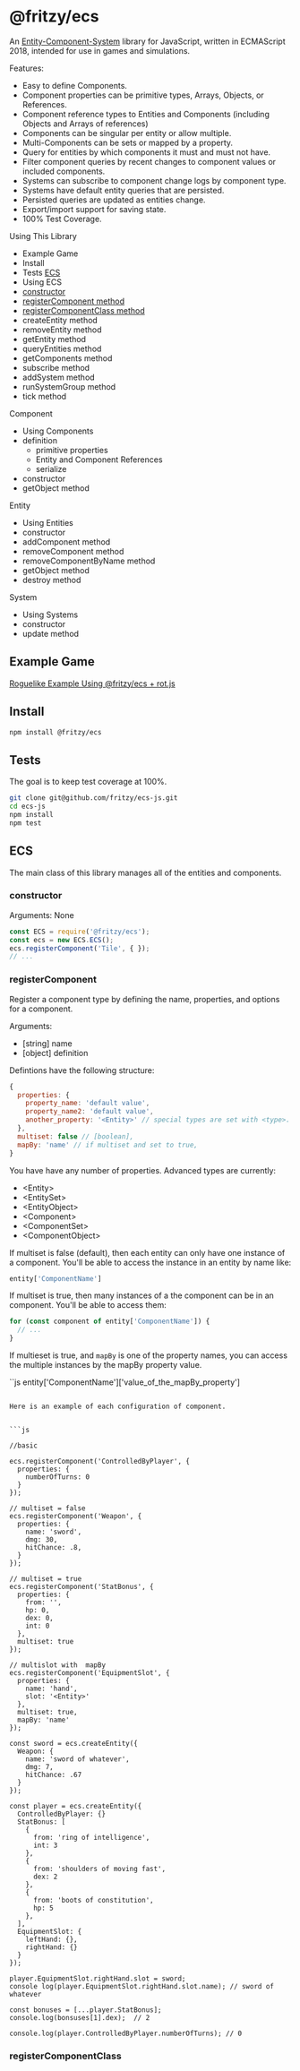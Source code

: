 # @fritzy/ecs

An [Entity-Component-System](https://en.wikipedia.org/wiki/Entity_component_system) library for JavaScript, written in ECMAScript 2018, intended for use in games and simulations.

Features:

* Easy to define Components.
* Component properties can be primitive types, Arrays, Objects, or References.
* Component reference types to Entities and Components (including Objects and Arrays of references)
* Components can be singular per entity or allow multiple.
* Multi-Components can be sets or mapped by a property.
* Query for entities by which components it must and must not have.
* Filter component queries by recent changes to component values or included components.
* Systems can subscribe to component change logs by component type.
* Systems have default entity queries that are persisted.
* Persisted queries are updated as entities change.
* Export/import support for saving state.
* 100% Test Coverage.

Using This Library
  * Example Game
  * Install
  * Tests
[ECS](#ecsClass)
  * Using ECS
  * [constructor](#ecsConstructor)
  * [registerComponent method](#ecsRegisterComponent)
  * [registerComponentClass method](#ecsRegisterComponentClass)
  * createEntity method
  * removeEntity method
  * getEntity method
  * queryEntities method
  * getComponents method
  * subscribe method
  * addSystem method
  * runSystemGroup method
  * tick method

Component
  * Using Components
  * definition
    * primitive properties
    * Entity and Component References
    * serialize
  * constructor
  * getObject method

Entity
  * Using Entities
  * constructor
  * addComponent method
  * removeComponent method
  * removeComponentByName method
  * getObject method
  * destroy method

System
  * Using Systems
  * constructor
  * update method

## Example Game

[Roguelike Example Using @fritzy/ecs + rot.js](https://github.com/fritzy/ecs-js-example)

## Install

```sh
npm install @fritzy/ecs 
```

## Tests

The goal is to keep test coverage at 100%.

```sh
git clone git@github.com/fritzy/ecs-js.git
cd ecs-js
npm install
npm test
```

<a name="ecsClass"></a>
## ECS

The main class of this library manages all of the entities and components.


<a name="ecsConstructor"></a>
### constructor

Arguments: None

```js
const ECS = require('@fritzy/ecs');
const ecs = new ECS.ECS();
ecs.registerComponent('Tile', { });
// ...
```

<a name="ecsRegisterComponent"></a>
### registerComponent

Register a component type by defining the name, properties, and options for a component.

Arguments:
 * [string] name
 * [object] definition

Defintions have the following structure:

```js
{
  properties: {
    property_name: 'default value',
    property_name2: 'default value',
    another_property: '<Entity>' // special types are set with <type>.
  },
  multiset: false // [boolean],
  mapBy: 'name' // if multiset and set to true, 
}
```

You have have any number of properties. Advanced types are currently: 
 * &lt;Entity&gt;
 * &lt;EntitySet&gt;
 * &lt;EntityObject&gt;
 * &lt;Component&gt;
 * &lt;ComponentSet&gt;
 * &lt;ComponentObject&gt;

If multiset is false (default), then each entity can only have one instance of a component. You'll be able to access the instance in an entity by name like:

```js
entity['ComponentName']
```

If multiset is true, then many instances of a the component can be in an component. You'll be able to access them:

```js
for (const component of entity['ComponentName']) {
  // ...
}
```

If multieset is true, and `mapBy` is one of the property names, you can access the multiple instances by the mapBy property value.

``js
entity['ComponentName']['value_of_the_mapBy_property']
```

Here is an example of each configuration of component.


```js

//basic 

ecs.registerComponent('ControlledByPlayer', {
  properties: {
    numberOfTurns: 0
  }
});

// multiset = false
ecs.registerComponent('Weapon', {
  properties: {
    name: 'sword',
    dmg: 30,
    hitChance: .8,
  }
});

// multiset = true
ecs.registerComponent('StatBonus', {
  properties: {
    from: '',
    hp: 0,
    dex: 0,
    int: 0
  },
  multiset: true
});

// multislot with  mapBy
ecs.registerComponent('EquipmentSlot', {
  properties: {
    name: 'hand',
    slot: '<Entity>'
  },
  multiset: true,
  mapBy: 'name'
});

const sword = ecs.createEntity({
  Weapon: {
    name: 'sword of whatever',
    dmg: 7,
    hitChance: .67
  }
});

const player = ecs.createEntity({
  ControlledByPlayer: {}
  StatBonus: [
    {
      from: 'ring of intelligence',
      int: 3
    },
    {
      from: 'shoulders of moving fast',
      dex: 2
    },
    {
      from: 'boots of constitution',
      hp: 5
    },
  ],
  EquipmentSlot: {
    leftHand: {},
    rightHand: {}
  }
});

player.EquipmentSlot.rightHand.slot = sword;
console log(player.EquipmentSlot.rightHand.slot.name); // sword of whatever

const bonuses = [...player.StatBonus];
console.log(bonsuses[1].dex);  // 2

console.log(player.ControlledByPlayer.numberOfTurns); // 0
```

<a name="ecsRegisterComponentClass"></a>
### registerComponentClass
